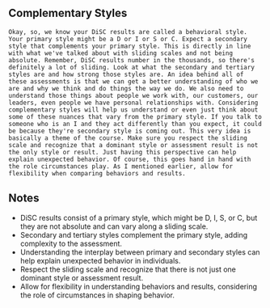 ## Complementary Styles
```
Okay, so, we know your DiSC results are called a behavioral style. Your primary style might be a D or I or S or C. Expect a secondary style that complements your primary style. This is directly in line with what we've talked about with sliding scales and not being absolute. Remember, DiSC results number in the thousands, so there's definitely a lot of sliding. Look at what the secondary and tertiary styles are and how strong those styles are. An idea behind all of these assessments is that we can get a better understanding of who we are and why we think and do things the way we do. We also need to understand those things about people we work with, our customers, our leaders, even people we have personal relationships with. Considering complementary styles will help us understand or even just think about some of these nuances that vary from the primary style. If you talk to someone who is an I and they act differently than you expect, it could be because they're secondary style is coming out. This very idea is basically a theme of the course. Make sure you respect the sliding scale and recognize that a dominant style or assessment result is not the only style or result. Just having this perspective can help explain unexpected behavior. Of course, this goes hand in hand with the role circumstances play. As I mentioned earlier, allow for flexibility when comparing behaviors and results.
```

## Notes
- DiSC results consist of a primary style, which might be D, I, S, or C, but they are not absolute and can vary along a sliding scale.
- Secondary and tertiary styles complement the primary style, adding complexity to the assessment.
- Understanding the interplay between primary and secondary styles can help explain unexpected behavior in individuals.
- Respect the sliding scale and recognize that there is not just one dominant style or assessment result.
- Allow for flexibility in understanding behaviors and results, considering the role of circumstances in shaping behavior.